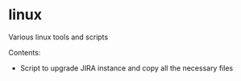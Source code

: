linux
=====

Various linux tools and scripts

Contents:
* Script to upgrade JIRA instance and copy all the necessary files

